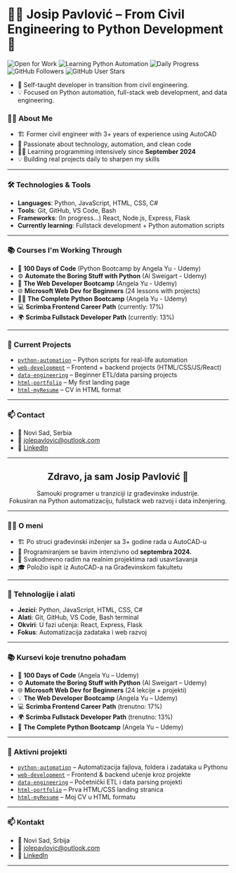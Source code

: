 <!-- ENGLISH SECTION -->

# 👨‍💻 Josip Pavlović – From Civil Engineering to Python Development 👋

![Open for Work](https://img.shields.io/badge/Open%20for-Work-success?style=flat-square&logo=github)
![Learning Python Automation](https://img.shields.io/badge/Focus-Python%20Automation-blue?style=flat-square&logo=python)
![Daily Progress](https://img.shields.io/badge/Daily%20Commit-Yes-green?style=flat-square&logo=git)
![GitHub Followers](https://img.shields.io/github/followers/Jole85?label=Followers&style=flat-square)
![GitHub User Stars](https://img.shields.io/github/stars/Jole85?style=flat-square)

- 🧠 Self-taught developer in transition from civil engineering.
- 💡 Focused on Python automation, full-stack web development, and data engineering.

### 👨‍💻 About Me

- 🏗️ Former civil engineer with 3+ years of experience using AutoCAD
- 🧠 Passionate about technology, automation, and clean code
- 🧑‍🎓 Learning programming intensively since **September 2024**
- 💡 Building real projects daily to sharpen my skills

---

### 🛠️ Technologies & Tools

- **Languages**: Python, JavaScript, HTML, CSS, C#
- **Tools**: Git, GitHub, VS Code, Bash
- **Frameworks**: (In progress...) React, Node.js, Express, Flask
- **Currently learning**: Fullstack development + Python automation scripts

---

### 📚 Courses I'm Working Through

- 🔁 **100 Days of Code** (Python Bootcamp by Angela Yu - Udemy)
- ⚙️ **Automate the Boring Stuff with Python** (Al Sweigart - Udemy)
- 🧱 **The Web Developer Bootcamp** (Angela Yu - Udemy)
- 🌐 **Microsoft Web Dev for Beginners** (24 lessons with projects)
- 🧑‍💻 **The Complete Python Bootcamp** (Angela Yu - Udemy)
- 💻 **Scrimba Frontend Career Path** (currently: 17%)
- 🌍 **Scrimba Fullstack Developer Path** (currently: 13%)

---

### 🚀 Current Projects

- [`python-automation`](https://github.com/Jole85/python-automation) – Python scripts for real-life automation
- [`web-development`](https://github.com/Jole85/web-development) – Frontend + backend projects (HTML/CSS/JS/React)
- [`data-engineering`](https://github.com/Jole85/data-engineering) – Beginner ETL/data parsing projects
- [`html-portfolio`](https://github.com/Jole85/html-portfolio) – My first landing page
- [`html-myResume`](https://github.com/Jole85/html-myResume) – CV in HTML format

---

### 📫 Contact

- 📍 Novi Sad, Serbia
- 📧 jolepavlovic@outlook.com
- 💼 [LinkedIn](https://www.linkedin.com/in/josip-p-151951338)

---

<!-- SRPSKA VERZIJA - LATINICA -->

<h2 align="center">Zdravo, ja sam Josip Pavlović 👋</h2>
<p align="center">
  Samouki programer u tranziciji iz građevinske industrije.<br/>
  Fokusiran na Python automatizaciju, fullstack web razvoj i data inženjering.
</p>

---

### 👨‍💻 O meni

- 🏗️ Po struci građevinski inženjer sa 3+ godine rada u AutoCAD-u
- 🎯 Programiranjem se bavim intenzivno od **septembra 2024.**
- 🔧 Svakodnevno radim na realnim projektima radi usavršavanja
- 🎓 Položio ispit iz AutoCAD-a na Građevinskom fakultetu

---

### 🧰 Tehnologije i alati

- **Jezici**: Python, JavaScript, HTML, CSS, C#
- **Alati**: Git, GitHub, VS Code, Bash terminal
- **Okviri**: U fazi učenja: React, Express, Flask
- **Fokus**: Automatizacija zadataka i web razvoj

---

### 📚 Kursevi koje trenutno pohađam

- 🔁 **100 Days of Code** (Angela Yu – Udemy)
- ⚙️ **Automate the Boring Stuff with Python** (Al Sweigart – Udemy)
- 🌐 **Microsoft Web Dev for Beginners** (24 lekcije + projekti)
- 💡 **The Web Developer Bootcamp** (Angela Yu – Udemy)
- 💻 **Scrimba Frontend Career Path** (trenutno: 17%)
- 🌍 **Scrimba Fullstack Developer Path** (trenutno: 13%)
- 🧠 **The Complete Python Bootcamp** (Angela Yu – Udemy)

---

### 🚀 Aktivni projekti

- [`python-automation`](https://github.com/Jole85/python-automation) – Automatizacija fajlova, foldera i zadataka u Pythonu
- [`web-development`](https://github.com/Jole85/web-development) – Frontend & backend učenje kroz projekte
- [`data-engineering`](https://github.com/Jole85/data-engineering) – Početnički ETL i data parsing projekti
- [`html-portfolio`](https://github.com/Jole85/html-portfolio) – Prva HTML/CSS landing stranica
- [`html-myResume`](https://github.com/Jole85/html-myResume) – Moj CV u HTML formatu

---

### 📫 Kontakt

- 📍 Novi Sad, Srbija
- 📧 jolepavlovic@outlook.com
- 💼 [LinkedIn](https://www.linkedin.com/in/josip-p-151951338)

---
